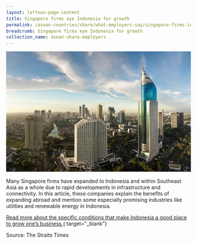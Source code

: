 ```yaml
---
layout: leftnav-page-content
title: Singapore firms eye Indonesia for growth
permalink: /asean-countries/share/what-employers-say/singapore-firms-indonesia-growth/
breadcrumb: Singapore firms eye Indonesia for growth
collection_name: asean-share-employers
---
```


<img src="\images\asean-employers\singapore-firms-indonesia-growth.jpg" alt="singapore-firms-indonesia-growth" style="width:800px;" />

Many Singapore firms have expanded to Indonesia and within Southeast Asia as a whole due to rapid developments in infrastructure and connectivity. In this article, these companies explain the benefits of expanding abroad and mention some especially promising industries like utilities and renewable energy in Indonesia. 

[Read more about the specific conditions that make Indonesia a good place to grow one’s business.](https://www.straitstimes.com/business/spore-firms-eye-indonesia-for-growth){:target="_blank"}

Source: The Straits Times